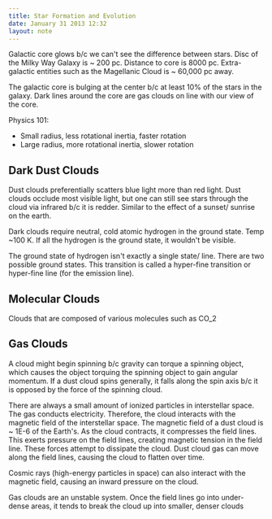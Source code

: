 ```yaml
---
title: Star Formation and Evolution
date: January 31 2013 12:32
layout: note
---
```


Galactic core glows b/c we can't see the difference between stars.  Disc of the
Milky Way Galaxy is ~ 200 pc.  Distance to core is 8000 pc.  Extra-galactic
entities such as the Magellanic Cloud is ~ 60,000 pc away.

The galactic core is bulging at the center b/c at least 10% of the stars in the
galaxy.  Dark lines around the core are gas clouds on line with our view of the
core.

Physics 101:
- Small radius, less rotational inertia, faster rotation
- Large radius, more rotational inertia, slower rotation


## Dark Dust Clouds ##

Dust clouds preferentially scatters blue light more than red light.  Dust clouds
occlude most visible light, but one can still see stars through the cloud via
infrared b/c it is redder.  Similar to the effect of a sunset/ sunrise on the earth.

Dark clouds require neutral, cold atomic hydrogen in the ground state.
Temp ~100 K.  If all the hydrogen is the ground state, it wouldn't be visible.

The ground state of hydrogen isn't exactly a single state/ line.  There are two
possible ground states.  This transition is called a hyper-fine transition or
hyper-fine line (for the emission line).

## Molecular Clouds ##

Clouds that are composed of various molecules such as CO_2

## Gas Clouds ##

A cloud might begin spinning b/c gravity can torque a spinning object, which
causes the object torquing the spinning object to gain angular momentum. If a
dust cloud spins generally, it falls along the spin axis b/c it is opposed by
the force of the spinning cloud.

There are always a small amount of ionized particles in interstellar space.
The gas conducts electricity.  Therefore, the cloud interacts with the magnetic
field of the interstellar space.  The magnetic field of a dust cloud is ~ 1E-6
of the Earth's.  As the cloud contracts, it compresses the field lines. This
exerts pressure on the field lines, creating magnetic tension in the field
line.  These forces attempt to dissipate the cloud.  Dust cloud gas can move
along the field lines, causing the cloud to flatten over time.

Cosmic rays (high-energy particles in space) can also interact with the
magnetic field, causing an inward pressure on the cloud.

Gas clouds are an unstable system.  Once the field lines go into under-dense
areas, it tends to break the cloud up into smaller, denser clouds

